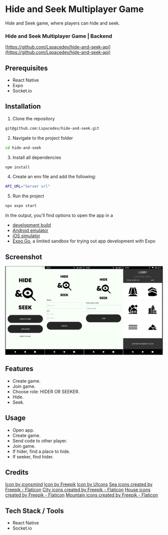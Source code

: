 # Hide and Seek Multiplayer Game

Hide and Seek game, where players can hide and seek.

### Hide and Seek Multiplayer Game | Backend

[https://github.com/Lspacedev/hide-and-seek-api](https://github.com/Lspacedev/hide-and-seek-api)

## Prerequisites

- React Native
- Expo
- Socket.io

## Installation

1. Clone the repository

```bash
git@github.com:Lspacedev/hide-and-seek.git
```

2. Navigate to the project folder

```bash
cd hide-and-seek
```

3.  Install all dependencies

```bash
npm install
```

4. Create an env file and add the following:

```bash
API_URL="Server url"
```

5. Run the project

```bash
npx expo start
```

In the output, you'll find options to open the app in a

- [development build](https://docs.expo.dev/develop/development-builds/introduction/)
- [Android emulator](https://docs.expo.dev/workflow/android-studio-emulator/)
- [iOS simulator](https://docs.expo.dev/workflow/ios-simulator/)
- [Expo Go](https://expo.dev/go), a limited sandbox for trying out app development with Expo

## Screenshot

![screenshot](assets/images/screenshot.png)

## Features

- Create game.
- Join game.
- Choose role: HIDER OR SEEKER.
- Hide.
- Seek.

## Usage

- Open app.
- Create game.
- Send code to other player.
- Join game.
- If hider, find a place to hide.
- If seeker, find hider.

## Credits

<a href="https://www.freepik.com/icon/business_16623349#fromView=search&page=1&position=26&uuid=998221b0-2f27-4252-9484-475149abfe0d">Icon by iconsmind</a>
<a href="https://www.freepik.com/icon/forest_3238394#fromView=search&page=1&position=20&uuid=e1c40b30-1ab3-42eb-9485-6c835faf8c62">Icon by Freepik</a>
<a href="https://www.freepik.com/icon/smoke_6853958#fromView=search&page=1&position=6&uuid=6b7df295-df80-42a5-9843-c77c7f57cf01">Icon by UIcons</a>
<a href="https://www.flaticon.com/free-icons/sea" title="sea icons">Sea icons created by Freepik - Flaticon</a>
<a href="https://www.flaticon.com/free-icons/city" title="city icons">City icons created by Freepik - Flaticon</a>
<a href="https://www.flaticon.com/free-icons/house" title="house icons">House icons created by Freepik - Flaticon</a>
<a href="https://www.flaticon.com/free-icons/mountain" title="mountain icons">Mountain icons created by Freepik - Flaticon</a>

## Tech Stack / Tools

- React Native
- Socket.io
